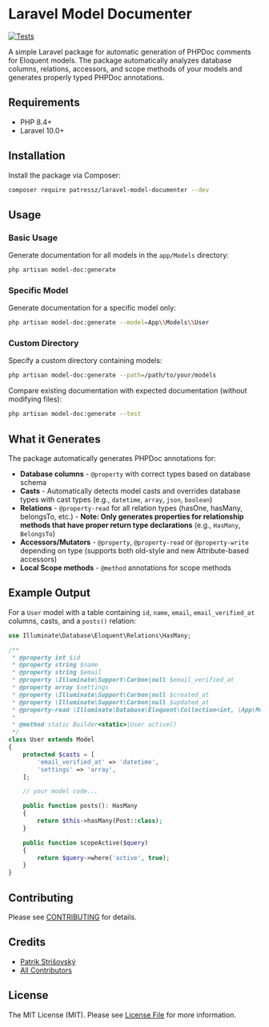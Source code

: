 # Laravel Model Documenter

[![Tests](https://github.com/patressz/laravel-model-documenter/actions/workflows/tests.yml/badge.svg)](https://github.com/patressz/laravel-pdf/actions/workflows/tests.yml)

A simple Laravel package for automatic generation of PHPDoc comments for Eloquent models. The package automatically analyzes database columns, relations, accessors, and scope methods of your models and generates properly typed PHPDoc annotations.

## Requirements

- PHP 8.4+
- Laravel 10.0+

## Installation

Install the package via Composer:

```bash
composer require patressz/laravel-model-documenter --dev
```

## Usage

### Basic Usage

Generate documentation for all models in the `app/Models` directory:

```bash
php artisan model-doc:generate
```

### Specific Model

Generate documentation for a specific model only:

```bash
php artisan model-doc:generate --model=App\\Models\\User
```

### Custom Directory

Specify a custom directory containing models:

```bash
php artisan model-doc:generate --path=/path/to/your/models
```

Compare existing documentation with expected documentation (without modifying files):

```bash
php artisan model-doc:generate --test
```

## What it Generates

The package automatically generates PHPDoc annotations for:

- **Database columns** - `@property` with correct types based on database schema
- **Casts** - Automatically detects model casts and overrides database types with cast types (e.g., `datetime`, `array`, `json`, `boolean`)
- **Relations** - `@property-read` for all relation types (hasOne, hasMany, belongsTo, etc.) - **Note: Only generates properties for relationship methods that have proper return type declarations** (e.g., `HasMany`, `BelongsTo`)
- **Accessors/Mutators** - `@property`, `@property-read` or `@property-write` depending on type (supports both old-style and new Attribute-based accessors)
- **Local Scope methods** - `@method` annotations for scope methods

## Example Output

For a `User` model with a table containing `id`, `name`, `email`, `email_verified_at` columns, casts, and a `posts()` relation:

```php
use Illuminate\Database\Eloquent\Relations\HasMany;

/**
 * @property int $id
 * @property string $name
 * @property string $email
 * @property \Illuminate\Support\Carbon|null $email_verified_at
 * @property array $settings
 * @property \Illuminate\Support\Carbon|null $created_at
 * @property \Illuminate\Support\Carbon|null $updated_at
 * @property-read \Illuminate\Database\Eloquent\Collection<int, \App\Models\Post> $posts
 * 
 * @method static Builder<static>|User active()
 */
class User extends Model
{
    protected $casts = [
        'email_verified_at' => 'datetime',
        'settings' => 'array',
    ];

    // your model code...

    public function posts(): HasMany
    {
        return $this->hasMany(Post::class);
    }

    public function scopeActive($query)
    {
        return $query->where('active', true);
    }
}
```
## Contributing

Please see [CONTRIBUTING](CONTRIBUTING.md) for details.

## Credits

- [Patrik Strišovský](https://github.com/patressz)
- [All Contributors](../../contributors)

## License

The MIT License (MIT). Please see [License File](LICENSE.md) for more information.